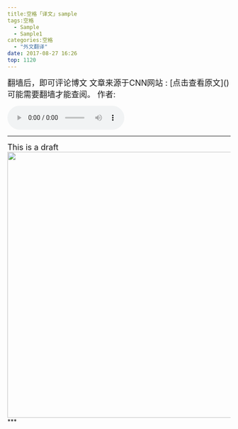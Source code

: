 ```yaml
---
title:空格「译文」sample
tags:空格
  - Sample
  - Sample1
categories:空格
  - "外文翻译"
date: 2017-08-27 16:26
top: 1120
---
```

<font size=4>
翻墙后，即可评论博文
文章来源于CNN网站 : [点击查看原文]()
可能需要翻墙才能查阅。
作者:

</font>
<!--more-->

<audio
controls="controls" name="media" style='width:264px' autoplay loop=true>
<source src="/musics/wish.mp3">
</audio>

***
<font size=4>
This is a draft
<img width="600" src="/pictures/sample.JPG" />
</font>
***



